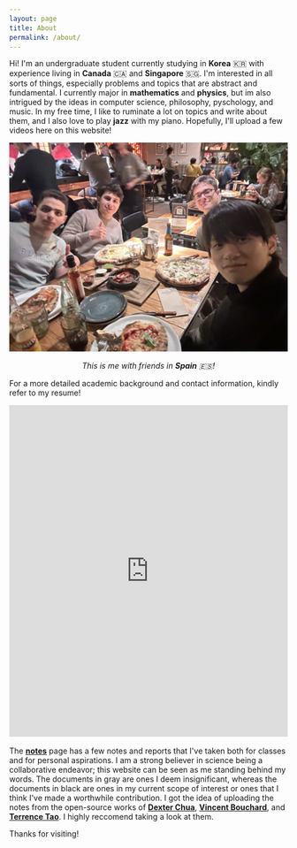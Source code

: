 ```yaml
---
layout: page
title: About
permalink: /about/
---
```


Hi! I'm an undergraduate student currently studying in **Korea** 🇰🇷 with experience living in **Canada** 🇨🇦 and **Singapore** 🇸🇬.  I'm interested in all sorts of things, especially problems and topics that are abstract and fundamental. I currently major in **mathematics** and **physics**, but im also intrigued by the ideas in computer science, philosophy, pyschology, and music. In my free time, I like to ruminate a lot on topics and write about them, and I also love to play **jazz** with my piano. Hopefully, I'll upload a few videos here on this website!

![Me_With_My_Friends.jpeg](/assets/img/Me_With_My_Friends.jpeg)

<p style="text-align:center">
<i>This is me with friends in <strong>Spain</strong> 🇪🇸!</i>
</p>

For a more detailed academic background and contact information, kindly refer to my resume!

<p style="margin-top:0.2cm;"></p>
<object data="mypdf.pdf" type="application/pdf" frameborder="0" width="100%" height="600px">
    <embed src="https://drive.google.com/file/d/1JA81YrcVtXOHSrP2fgtZ-8ByLK1f1t51/preview?usp=sharing" width="100%" height="600px">
</object>
<p style="margin-top:0.3cm;"></p>

The <a href="/notes.html">**notes**</a> page has a few notes and reports that I've taken both for classes and for personal aspirations. 
I am a strong believer in science being a collaborative endeavor; this website can be seen as me standing behind my words. 
The documents in gray are ones I deem insignificant, whereas the documents in black are ones in my current scope of interest or ones that I think I've made a worthwhile contribution. I got the idea of uploading the notes from the open-source works of <a href="https://dec41.user.srcf.net/"><strong>Dexter Chua</strong></a>, <a href="https://sites.ualberta.ca/~vbouchar/"><strong>Vincent Bouchard</strong></a>, and <a href="terrytao.wordpress.com"><strong>Terrence Tao</strong></a>. 
I highly reccomend taking a look at them.

Thanks for visiting!

